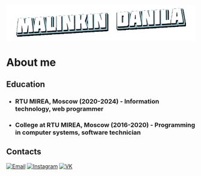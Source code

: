 [![Header](https://github.com/Borobeyka/borobeyka/blob/main/assets/logotype.gif)](https://github.com/Borobeyka)

# About me
## Education
+ ### RTU MIREA, Moscow (2020-2024) - Information technology, web programmer
+ ### College at RTU MIREA, Moscow (2016-2020) - Programming in computer systems, software technician

<!-- ## What languages and tools I`m use
[![JavaScript](https://img.shields.io/badge/JavaScript-000?style=for-the-badge&logo=JavaScript)](https://github.com/Borobeyka)
[![PHP](https://img.shields.io/badge/PHP-000?style=for-the-badge&logo=PHP)](https://github.com/Borobeyka)
[![SQL](https://img.shields.io/badge/SQL-000?style=for-the-badge&logo=MySQL)](https://github.com/Borobeyka)
[![p5.js](https://img.shields.io/badge/p5.js-000?style=for-the-badge&logo=p5.js)](https://github.com/Borobeyka)
[![Arduino](https://img.shields.io/badge/Arduino-000?style=for-the-badge&logo=Arduino)](https://github.com/Borobeyka) -->

## Contacts
[![Email](https://img.shields.io/badge/EMail-000?style=for-the-badge&logo=Gmail)](mailto:malinkindr@ya.ru)
[![Instagram](https://img.shields.io/badge/Instagram-000?style=for-the-badge&logo=Instagram)](https://instagram.com/borobeyka/)
[![VK](https://img.shields.io/badge/VKontakte-000?style=for-the-badge&logo=VK)](https://vk.com/malinkindr)